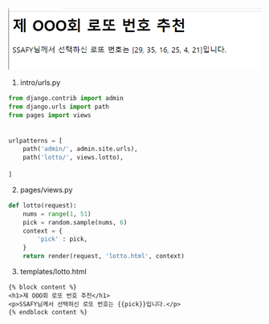 ![img](workshop.assets/img.png)

1. intro/urls.py

```python
from django.contrib import admin
from django.urls import path
from pages import views


urlpatterns = [
    path('admin/', admin.site.urls),
    path('lotto/', views.lotto),

]
```





2. pages/views.py

```python
def lotto(request):
    nums = range(1, 51)
    pick = random.sample(nums, 6)
    context = {
        'pick' : pick,
    }
    return render(request, 'lotto.html', context)
```





3. templates/lotto.html

```django
{% block content %}
<h1>제 OOO회 로또 번호 추천</h1>
<p>SSAFY님께서 선택하신 로또 번호는 {{pick}}입니다.</p>
{% endblock content %}
```

